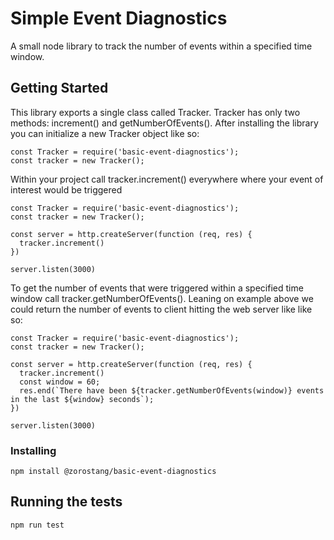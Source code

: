 # Simple Event Diagnostics

A small node library to track the number of events within a specified time window. 

## Getting Started

This library exports a single class called Tracker. Tracker has only two methods: increment() and getNumberOfEvents(). After installing the library you can initialize a new Tracker object like so:

```
const Tracker = require('basic-event-diagnostics');
const tracker = new Tracker();
```
Within your project call tracker.increment() everywhere where your event of interest would be triggered

```
const Tracker = require('basic-event-diagnostics');
const tracker = new Tracker();

const server = http.createServer(function (req, res) {
  tracker.increment()
})

server.listen(3000)
```

To get the number of events that were triggered within a specified time window call tracker.getNumberOfEvents(). Leaning on example above we could return the number of events to client hitting the web server like like so:

```
const Tracker = require('basic-event-diagnostics');
const tracker = new Tracker();

const server = http.createServer(function (req, res) {
  tracker.increment()
  const window = 60;
  res.end(`There have been ${tracker.getNumberOfEvents(window)} events in the last ${window} seconds`);
})

server.listen(3000)
```

### Installing

```
npm install @zorostang/basic-event-diagnostics
```

## Running the tests

```
npm run test
```
